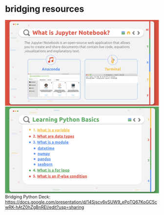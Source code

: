 # bridging resources
![What is Jupyter Notebook?](https://github.com/jiamin-leong/bridging/blob/master/what_is_jupyter_notebook.png)
![Learning Python Basics](https://github.com/jiamin-leong/bridging/blob/master/learning_python.png)
Bridging Python Deck: https://docs.google.com/presentation/d/14Sjscv6vSUW9_ePqTQ67KoGC5cwRK-hAtZ0hZgBnREI/edit?usp=sharing
